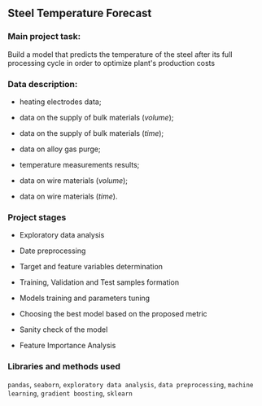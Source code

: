 ## Steel Temperature Forecast

### Main project task:
Build a model that predicts the temperature of the steel after its full processing cycle in order to optimize plant's production costs

### Data description:
- heating electrodes data;

- data on the supply of bulk materials (*volume*);

- data on the supply of bulk materials (*time*);

- data on alloy gas purge;

- temperature measurements results;

- data on wire materials (*volume*);

- data on wire materials (*time*).

### Project stages
- Exploratory data analysis

- Date preprocessing

- Target and feature variables determination

- Training, Validation and Test samples formation

- Models training and parameters tuning 

- Choosing the best model based on the proposed metric

- Sanity check of the model

- Feature Importance Analysis

### Libraries and methods used 
`pandas`, `seaborn`, `exploratory data analysis`, `data preprocessing`, `machine learning`, `gradient boosting`, `sklearn`
